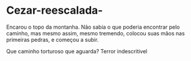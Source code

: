 # Cezar-reescalada-

Encarou o topo da montanha. Não sabia o que poderia encontrar pelo caminho, mas mesmo assim, mesmo tremendo, colocou suas mãos nas primeiras pedras, e começou a subir.

Que caminho torturoso que aguarda? Terror indescritivel
